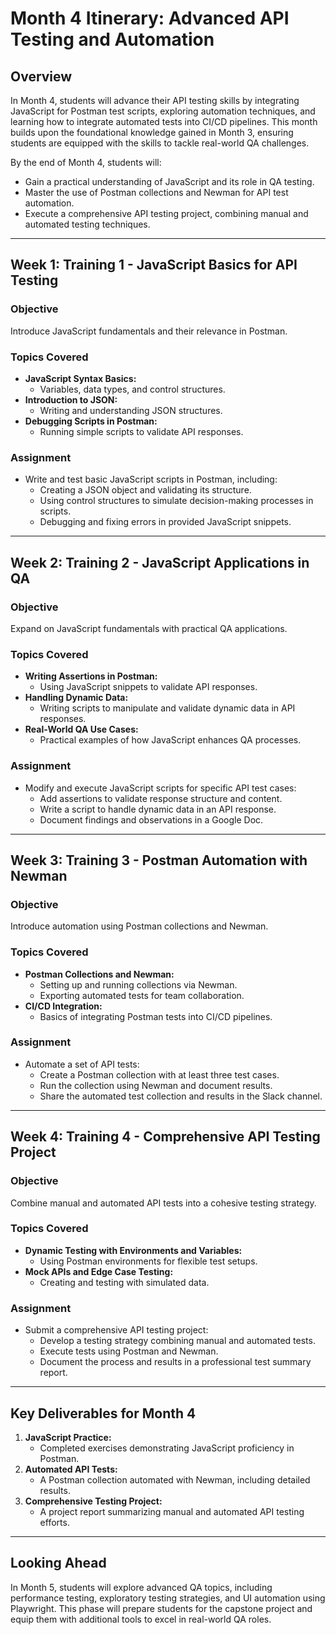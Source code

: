   # Month 4 Itinerary: Advanced API Testing and Automation

## Overview

In Month 4, students will advance their API testing skills by integrating JavaScript for Postman test scripts, exploring automation techniques, and learning how to integrate automated tests into CI/CD pipelines. This month builds upon the foundational knowledge gained in Month 3, ensuring students are equipped with the skills to tackle real-world QA challenges.

By the end of Month 4, students will:

- Gain a practical understanding of JavaScript and its role in QA testing.
- Master the use of Postman collections and Newman for API test automation.
- Execute a comprehensive API testing project, combining manual and automated testing techniques.

---

## Week 1: Training 1 - JavaScript Basics for API Testing

### **Objective**
Introduce JavaScript fundamentals and their relevance in Postman.

### **Topics Covered**

- **JavaScript Syntax Basics:**
  - Variables, data types, and control structures.
- **Introduction to JSON:**
  - Writing and understanding JSON structures.
- **Debugging Scripts in Postman:**
  - Running simple scripts to validate API responses.

### **Assignment**

- Write and test basic JavaScript scripts in Postman, including:
  - Creating a JSON object and validating its structure.
  - Using control structures to simulate decision-making processes in scripts.
  - Debugging and fixing errors in provided JavaScript snippets.

---

## Week 2: Training 2 - JavaScript Applications in QA

### **Objective**
Expand on JavaScript fundamentals with practical QA applications.

### **Topics Covered**

- **Writing Assertions in Postman:**
  - Using JavaScript snippets to validate API responses.
- **Handling Dynamic Data:**
  - Writing scripts to manipulate and validate dynamic data in API responses.
- **Real-World QA Use Cases:**
  - Practical examples of how JavaScript enhances QA processes.

### **Assignment**

- Modify and execute JavaScript scripts for specific API test cases:
  - Add assertions to validate response structure and content.
  - Write a script to handle dynamic data in an API response.
  - Document findings and observations in a Google Doc.

---

## Week 3: Training 3 - Postman Automation with Newman

### **Objective**
Introduce automation using Postman collections and Newman.

### **Topics Covered**

- **Postman Collections and Newman:**
  - Setting up and running collections via Newman.
  - Exporting automated tests for team collaboration.
- **CI/CD Integration:**
  - Basics of integrating Postman tests into CI/CD pipelines.

### **Assignment**

- Automate a set of API tests:
  - Create a Postman collection with at least three test cases.
  - Run the collection using Newman and document results.
  - Share the automated test collection and results in the Slack channel.

---

## Week 4: Training 4 - Comprehensive API Testing Project

### **Objective**
Combine manual and automated API tests into a cohesive testing strategy.

### **Topics Covered**

- **Dynamic Testing with Environments and Variables:**
  - Using Postman environments for flexible test setups.
- **Mock APIs and Edge Case Testing:**
  - Creating and testing with simulated data.

### **Assignment**

- Submit a comprehensive API testing project:
  - Develop a testing strategy combining manual and automated tests.
  - Execute tests using Postman and Newman.
  - Document the process and results in a professional test summary report.

---

## Key Deliverables for Month 4

1. **JavaScript Practice:**
   - Completed exercises demonstrating JavaScript proficiency in Postman.
2. **Automated API Tests:**
   - A Postman collection automated with Newman, including detailed results.
3. **Comprehensive Testing Project:**
   - A project report summarizing manual and automated API testing efforts.

---

## Looking Ahead

In Month 5, students will explore advanced QA topics, including performance testing, exploratory testing strategies, and UI automation using Playwright. This phase will prepare students for the capstone project and equip them with additional tools to excel in real-world QA roles.
